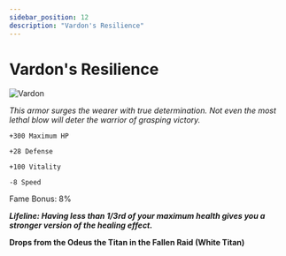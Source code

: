 ```yaml
---
sidebar_position: 12
description: "Vardon's Resilience"
---
```


# Vardon's Resilience

![Vardon](https://vwiki.valorserver.com/api/item/picture/vardon's%20resilience)

<i>This armor surges the wearer with true determination. Not even the most lethal blow will deter the warrior of grasping victory.</i>

    +300 Maximum HP
    
    +28 Defense
    
    +100 Vitality
    
    -8 Speed
    
Fame Bonus: 8%

***Lifeline: Having less than 1/3rd of your maximum health gives you a stronger version of the healing effect.***

**Drops from the Odeus the Titan in the Fallen Raid (White Titan)**

